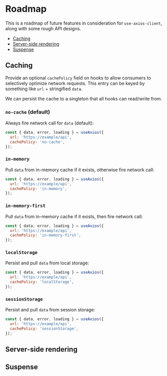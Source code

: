 # Roadmap

This is a roadmap of future features in consideration for `use-axios-client`, along with some rough API designs.

- [Caching](#caching)
- [Server-side rendering](#server-side-rendering)
- [Suspense](#suspense)

## Caching

Provide an optional `cachePolicy` field on hooks to allow consumers to selectively optimize network requests. This entry can be keyed by something like `url` + stringified `data`.

We can persist the cache to a singleton that all hooks can read/write from.

### `no-cache` (default)

Always fire network call for `data` (default):

```js
const { data, error, loading } = useAxios({
  url: 'https://example/api',
  cachePolicy: 'no-cache',
});
```

### `in-memory`

Pull `data` from in-memory cache if it exists, otherwise fire network call:

```js
const { data, error, loading } = useAxios({
  url: 'https://example/api',
  cachePolicy: 'in-memory',
});
```

### `in-memory-first`

Pull `data` from in-memory cache if it exists, then fire network call:

```js
const { data, error, loading } = useAxios({
  url: 'https://example/api',
  cachePolicy: 'in-memory-first',
});
```

### `localStorage`

Persist and pull `data` from local storage:

```js
const { data, error, loading } = useAxios({
  url: 'https://example/api',
  cachePolicy: 'localStorage',
});
```

### `sessionStorage`

Persist and pull `data` from session storage:

```js
const { data, error, loading } = useAxios({
  url: 'https://example/api',
  cachePolicy: 'sessionStorage',
});
```

## Server-side rendering

## Suspense
